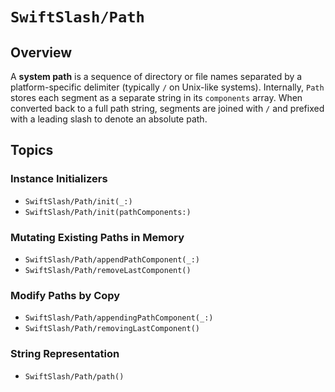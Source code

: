 # ``SwiftSlash/Path``

## Overview

A **system path** is a sequence of directory or file names separated by a platform-specific delimiter (typically `/` on Unix-like systems). Internally, `Path` stores each segment as a separate string in its `components` array. When converted back to a full path string, segments are joined with `/` and prefixed with a leading slash to denote an absolute path.


## Topics

### Instance Initializers

- ``SwiftSlash/Path/init(_:)``
- ``SwiftSlash/Path/init(pathComponents:)``

### Mutating Existing Paths in Memory

- ``SwiftSlash/Path/appendPathComponent(_:)``
- ``SwiftSlash/Path/removeLastComponent()``

### Modify Paths by Copy

- ``SwiftSlash/Path/appendingPathComponent(_:)``
- ``SwiftSlash/Path/removingLastComponent()``

### String Representation

- ``SwiftSlash/Path/path()``

